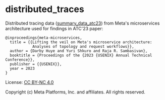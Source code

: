 # distributed_traces

Distributed tracing data ([summary_data_atc23](./summary_data_atc23/)) from Meta's microservices architecture used for findings in ATC'23 paper:

```
@inproceedings{meta-microservices,
  title = {{Lifting the veil on Meta's microservice architecture: 
            Analyses of topology and request workflows}},
  author = {Darby Huye and Yuri Shkuro and Raja R. Sambasivan},
  booktitle = {Proceedings of the {2023 {USENIX} Annual Technical Conference}},
  publisher = {{USENIX}},
  year = 2023
}
```
License: [CC BY-NC 4.0](./LICENSE)

Copyright (c) Meta Platforms, Inc. and affiliates. All rights reserved.
